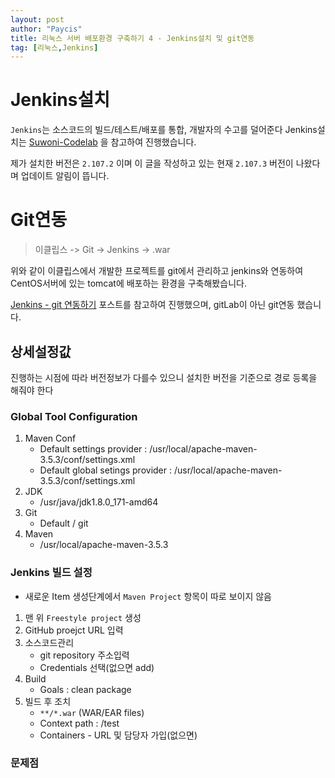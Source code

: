 ```yaml
---
layout: post
author: "Paycis"
title: 리눅스 서버 배포환경 구축하기 4 - Jenkins설치 및 git연동
tag: [리눅스,Jenkins]
---
```


# Jenkins설치

`Jenkins`는 소스코드의 빌드/테스트/배포를 통합, 개발자의 수고를 덜어준다
Jenkins설치는 [Suwoni-Codelab](https://suwoni-codelab.com/linux/2017/06/04/Linux-CentOS-jenkins/) 을 참고하여 진행했습니다.

제가 설치한 버전은 `2.107.2` 이며 이 글을 작성하고 있는 현재 `2.107.3` 버전이 나왔다며 업데이트 알림이 뜹니다.

# Git연동

> 이클립스 -> Git -> Jenkins -> .war

위와 같이 이클립스에서 개발한 프로젝트를 git에서 관리하고 jenkins와 연동하여 CentOS서버에 있는 tomcat에 배포하는 환경을 구축해봤습니다.

[Jenkins - git 연동하기](https://suwoni-codelab.com/linux/2017/06/17/Linux-CentOS-jenkins-gitlab/) 포스트를 참고하여 진행했으며, gitLab이 아닌 git연동 했습니다.

## 상세설정값

진행하는 시점에 따라 버전정보가 다를수 있으니 설치한 버전을 기준으로 경로 등록을 해줘야 한다

### Global Tool Configuration

1. Maven Conf
    * Default settings provider : /usr/local/apache-maven-3.5.3/conf/settings.xml
    * Default global setings provider : /usr/local/apache-maven-3.5.3/conf/settings.xml
2. JDK
    * /usr/java/jdk1.8.0_171-amd64
3. Git
    * Default / git
4. Maven
    * /usr/local/apache-maven-3.5.3
    
### Jenkins 빌드 설정

* 새로운 Item 생성단계에서 `Maven Project` 항목이 따로 보이지 않음

1. 맨 위 `Freestyle project` 생성
2. GitHub proejct URL 입력
3. 소스코드관리
    * git repository 주소입력
    * Credentials 선택(없으면 add)
4. Build
    * Goals : clean package 
5. 빌드 후 조치
    * `**/*.war` (WAR/EAR files)
    * Context path : /test
    * Containers - URL 및 담당자 가입(없으면)


### 문제점

